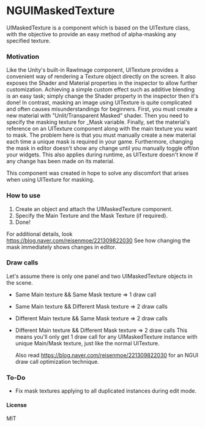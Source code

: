 # NGUIMaskedTexture

UIMaskedTexture is a component which is based on the UITexture class, with the objective to provide an easy method of alpha-masking any specified texture.

### Motivation
Like the Unity's built-in RawImage component, UITexture provides a convenient way of rendering a Texture object directly on the screen. It also exposes the Shader and Material properties in the inspector to allow further customization.
  Achieving a simple custom effect such as additive blending is an easy task; simply change the Shader property in the inspector then it's done!
  In contrast, masking an image using UITexture is quite complicated and often causes misunderstandings for beginners. First, you must create a new material with "Unlit/Transparent Masked" shader. Then you need to specify the masking texture for _Mask variable. Finally, set the material's reference on an UITexture component along with the main texture you want to mask.
  The problem here is that you must manually create a new material each time a unique mask is required in your game. Furthermore, changing the mask in editor doesn't show any change until you manually toggle off/on your widgets. This also applies during runtime, as UITexture doesn't know if any change has been made on its material.
  
  This component was created in hope to solve any discomfort that arises when using UITexture for masking.

### How to use
1. Create an object and attach the UIMaskedTexture component.
2. Specify the Main Texture and the Mask Texture (if required).
3. Done!
  
  For additional details, look <https://blog.naver.com/reisenmoe/221309822030>
  See how changing the mask immediately shows changes in editor.
  
### Draw calls
Let's assume there is only one panel and two UIMaskedTexture objects in the scene.
* Same Main texture && Same Mask texture => 1 draw call
* Same Main texture && Different Mask texture => 2 draw calls
* Different Main texture && Same Mask texture => 2 draw calls
* Different Main texture && Different Mask texture => 2 draw calls
  This means you'll only get 1 draw call for any UIMaskedTexture instance with unique Main/Mask texture, just like the normal UITexture.
  
  Also read <https://blog.naver.com/reisenmoe/221309822030> for an NGUI draw call optimization technique.
  
### To-Do
* Fix mask textures applying to all duplicated instances during edit mode.
  
#### License
MIT
